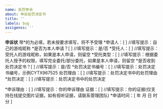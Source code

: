 ```yaml
---
name: 处罚申诉
about: 申诉处罚决定书
title: ''
labels: bug
assigenss: ''
---
```


**申诉状**
带*的为必填，若未按要求填写，将不予受理
*申请人：[ ] //填写提示：自己的游戏昵称
*是否为本人申请？[ ] //填写提示：是/否
*受托人：[ ] //填写提示：受托人的游戏昵称，如果是本人申请，则留空
*受托类型：[ ] //填写提示：根据委托人授予的权限，填写完全委托/部分委托，如果是本人申请，则留空
*是否收到处罚决定书？[ ] //填写提示：是/否
*处罚决定书编号：[ ] //填写提示：处罚决定书编号，示例CYTX967525
处罚理由：[ ] //填写提示：处罚决定书中的处罚理由
*处罚决定：[ ] //填写提示：处罚决定书中的处罚决定

*申诉理由：[ ] //填写提示：你的申诉理由
证据：[ ] //填写提示：你的证据(仅支持在线提交图片证据，如有视听证据，请联系管理团队)
*申请时间：[ 年 月 日 时 分 ] 

